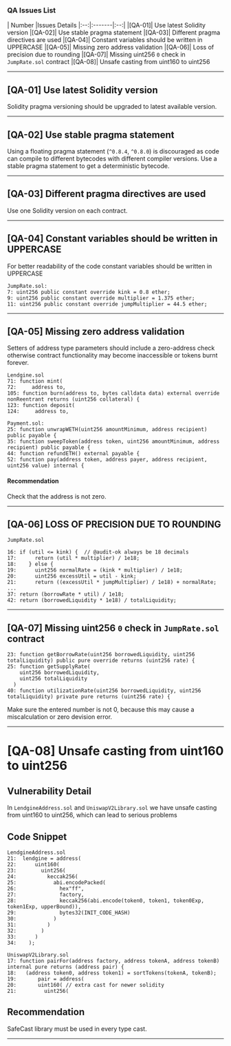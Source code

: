 ### QA Issues List
| Number |Issues Details
|:--:|:-------|:--:|
|[QA-01]| Use latest Solidity version
|[QA-02]| Use stable pragma statement
|[QA-03]| Different pragma directives are used
|[QA-04]| Constant variables should be written in UPPERCASE
|[QA-05]| Missing zero address validation
|[QA-06]| Loss of precision due to rounding
|[QA-07]| Missing uint256 `0` check in `JumpRate.sol` contract
|[QA-08]| Unsafe casting from uint160 to uint256
***

## [QA-01] Use latest Solidity version

Solidity pragma versioning should be upgraded to latest available version.
***

## [QA-02] Use stable pragma statement

Using a floating pragma statement (`^0.8.4`, `^0.8.0`) is discouraged as code can compile to different bytecodes with different compiler versions. Use a stable pragma statement to get a deterministic bytecode.
***

## [QA-03] Different pragma directives are used

Use one Solidity version on each contract.
***

## [QA-04] Constant variables should be written in UPPERCASE

For better readability of the code constant variables should be written in UPPERCASE
```
JumpRate.sol:
7: uint256 public constant override kink = 0.8 ether;
9: uint256 public constant override multiplier = 1.375 ether;
11: uint256 public constant override jumpMultiplier = 44.5 ether;
```
***

## [QA-05] Missing zero address validation

Setters of address type parameters should include a zero-address check otherwise contract functionality may become inaccessible or tokens burnt forever.

```
Lendgine.sol
71: function mint(
72:    	address to,
105: function burn(address to, bytes calldata data) external override nonReentrant returns (uint256 collateral) {
123: function deposit(
124:     address to,

Payment.sol:
25: function unwrapWETH(uint256 amountMinimum, address recipient) public payable {
35: function sweepToken(address token, uint256 amountMinimum, address recipient) public payable {
44: function refundETH() external payable {
52: function pay(address token, address payer, address recipient, uint256 value) internal {
```

#### Recommendation

Check that the address is not zero.
***

## [QA-06] LOSS OF PRECISION DUE TO ROUNDING
```
JumpRate.sol

16: if (util <= kink) {  // @audit-ok always be 18 decimals
17:      return (util * multiplier) / 1e18;
18:    } else {
19:      uint256 normalRate = (kink * multiplier) / 1e18;
20:      uint256 excessUtil = util - kink;
21:      return ((excessUtil * jumpMultiplier) / 1e18) + normalRate;
...
37: return (borrowRate * util) / 1e18;
42: return (borrowedLiquidity * 1e18) / totalLiquidity;
```
***

## [QA-07] Missing uint256 `0` check in `JumpRate.sol` contract

```
23: function getBorrowRate(uint256 borrowedLiquidity, uint256 totalLiquidity) public pure override returns (uint256 rate) {
25: function getSupplyRate(
    uint256 borrowedLiquidity,
    uint256 totalLiquidity
  )
40: function utilizationRate(uint256 borrowedLiquidity, uint256 totalLiquidity) private pure returns (uint256 rate) {
```

Make sure the entered number is not 0, because this may cause a miscalculation or zero devision error.
***

# [QA-08] Unsafe casting from uint160 to uint256
## Vulnerability Detail
In `LendgineAddress.sol`  and `UniswapV2Library.sol` we have unsafe casting from uint160 to uint256, which can lead to serious problems

## Code Snippet

```
LendgineAddress.sol
21:  lendgine = address(
22:      uint160( 
23:        uint256(
24:          keccak256(
25:            abi.encodePacked(
26:              hex"ff",
27:              factory,
28:              keccak256(abi.encode(token0, token1, token0Exp, token1Exp, upperBound)),
29:              bytes32(INIT_CODE_HASH)
30:            )
31:          )
32:        )
33:      )
34:    );
```

```
UniswapV2Library.sol
17: function pairFor(address factory, address tokenA, address tokenB) internal pure returns (address pair) {
18:   (address token0, address token1) = sortTokens(tokenA, tokenB);
19:       pair = address(
20:	      uint160( // extra cast for newer solidity
21:	        uint256(
```
## Recommendation

SafeCast library must be used in every type cast.
***